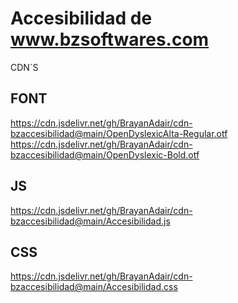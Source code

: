 # Accesibilidad de www.bzsoftwares.com
CDN´S

## FONT
https://cdn.jsdelivr.net/gh/BrayanAdair/cdn-bzaccesibilidad@main/OpenDyslexicAlta-Regular.otf
https://cdn.jsdelivr.net/gh/BrayanAdair/cdn-bzaccesibilidad@main/OpenDyslexic-Bold.otf
## JS
https://cdn.jsdelivr.net/gh/BrayanAdair/cdn-bzaccesibilidad@main/Accesibilidad.js
## CSS
https://cdn.jsdelivr.net/gh/BrayanAdair/cdn-bzaccesibilidad@main/Accesibilidad.css